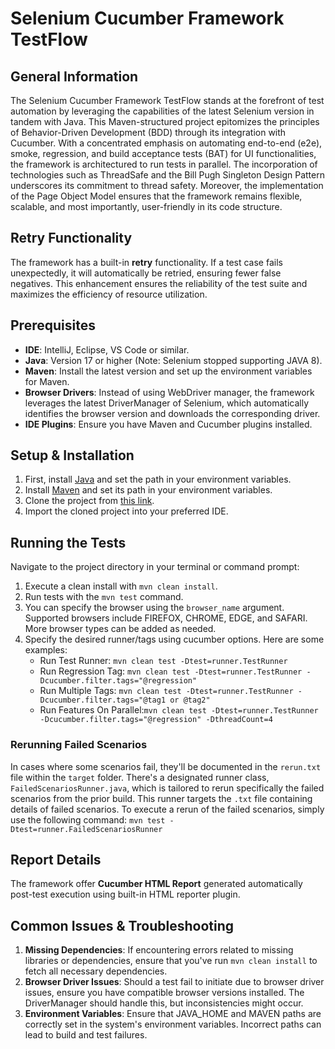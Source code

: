 # Selenium Cucumber Framework TestFlow

## **General Information**
The Selenium Cucumber Framework TestFlow stands at the forefront of test automation by leveraging the capabilities of the latest Selenium version in tandem with Java. This Maven-structured project epitomizes the principles of Behavior-Driven Development (BDD) through its integration with Cucumber. With a concentrated emphasis on automating end-to-end (e2e), smoke, regression, and build acceptance tests (BAT) for UI functionalities, the framework is architectured to run tests in parallel. The incorporation of technologies such as ThreadSafe and the Bill Pugh Singleton Design Pattern underscores its commitment to thread safety. Moreover, the implementation of the Page Object Model ensures that the framework remains flexible, scalable, and most importantly, user-friendly in its code structure.
## Retry Functionality
The framework has a built-in **retry** functionality. If a test case fails unexpectedly, it will automatically be retried, ensuring fewer false negatives. This enhancement ensures the reliability of the test suite and maximizes the efficiency of resource utilization.

## **Prerequisites**
- **IDE**: IntelliJ, Eclipse, VS Code or similar.
- **Java**: Version 17 or higher (Note: Selenium stopped supporting JAVA 8).
- **Maven**: Install the latest version and set up the environment variables for Maven.
- **Browser Drivers**: Instead of using WebDriver manager, the framework leverages the latest DriverManager of Selenium, which automatically identifies the browser version and downloads the corresponding driver.
- **IDE Plugins**: Ensure you have Maven and Cucumber plugins installed.

## **Setup & Installation**
1. First, install [Java](https://www.oracle.com/java/technologies/downloads/) and set the path in your environment variables.
2. Install [Maven](https://maven.apache.org/install.html) and set its path in your environment variables.
3. Clone the project from [this link](https://github.com/).
4. Import the cloned project into your preferred IDE.

## **Running the Tests**
Navigate to the project directory in your terminal or command prompt:

1. Execute a clean install with `mvn clean install`.
2. Run tests with the `mvn test` command.
3. You can specify the browser using the `browser_name` argument. Supported browsers include FIREFOX, CHROME, EDGE, and SAFARI. More browser types can be added as needed.
4. Specify the desired runner/tags using cucumber options. Here are some examples:
    - Run Test Runner: `mvn clean test -Dtest=runner.TestRunner`
    - Run Regression Tag: `mvn clean test -Dtest=runner.TestRunner -Dcucumber.filter.tags="@regression"`
    - Run Multiple Tags: `mvn clean test -Dtest=runner.TestRunner -Dcucumber.filter.tags="@tag1 or @tag2"`
    - Run Features On Parallel:`mvn clean test -Dtest=runner.TestRunner -Dcucumber.filter.tags="@regression" -DthreadCount=4`

### **Rerunning Failed Scenarios**
In cases where some scenarios fail, they'll be documented in the `rerun.txt` file within the `target` folder. There's a designated runner class, `FailedScenariosRunner.java`, which is tailored to rerun specifically the failed scenarios from the prior build. This runner targets the `.txt` file containing details of failed scenarios.
To execute a rerun of the failed scenarios, simply use the following command:
`mvn test -Dtest=runner.FailedScenariosRunner`

## **Report Details**
The framework offer **Cucumber HTML Report** generated automatically post-test execution using built-in HTML reporter plugin.

## **Common Issues & Troubleshooting**
1. **Missing Dependencies**: If encountering errors related to missing libraries or dependencies, ensure that you've run `mvn clean install` to fetch all necessary dependencies.
2. **Browser Driver Issues**: Should a test fail to initiate due to browser driver issues, ensure you have compatible browser versions installed. The DriverManager should handle this, but inconsistencies might occur.
3. **Environment Variables**: Ensure that JAVA_HOME and MAVEN paths are correctly set in the system's environment variables. Incorrect paths can lead to build and test failures.